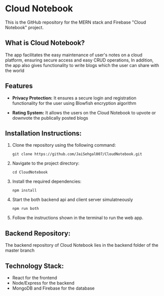 # Cloud Notebook

This is the GitHub repository for the MERN stack and Firebase "Cloud Notebook" project.

## What is Cloud Notebook?

The app facilitates the easy maintenance of user's notes on a cloud platform, ensuring secure access and easy CRUD operations, In addition, the app also gives functionality to write blogs which the user can share with the world

## Features

* **Privacy Protection:** It ensures a secure login and registration functionality for the user using Blowfish encryption algorithm

* **Rating System:** It allows the users on the Cloud Notebook to upvote or downvote the publically posted blogs

## Installation Instructions:

1. Clone the repository using the following command:
   ```
   git clone https://github.com/JaiSehgal007/CloudNotebook.git
   ```

2. Navigate to the project directory:
   ```
   cd CloudNotebook
   ```

3. Install the required dependencies:
   ```
   npm install
   ```

4. Start the both backend api and client server simulatneously
   ```
   npm run both
   ```

5. Follow the instructions shown in the terminal to run the web app.


## Backend Repository:
The backend repository of Cloud Notebook lies in the backend folder of the master branch


## Technology Stack:
- React for the frontend
- Node/Express for the backend
- MongoDB and Firebase for the database
